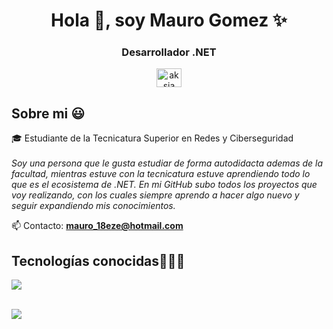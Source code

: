 <h1 align="center">Hola 👋, soy Mauro Gomez ✨ </h1> 
<h3 align="center">Desarrollador .NET</h3>
<p align="center">
<a href="https://www.linkedin.com/in/maurogomezz/" target="_blank"><img align="center" src="https://cdn.jsdelivr.net/npm/simple-icons@3.0.1/icons/linkedin.svg" alt="aksia" height="30" width="40" /></a>
</p>
<h2>Sobre mi 😃</h2>

<p align="left">
🎓 Estudiante de la Tecnicatura Superior en Redes y Ciberseguridad <br><br>
<em>
Soy una persona que le gusta estudiar de forma autodidacta ademas de la facultad, mientras estuve con la tecnicatura estuve aprendiendo todo lo que es el ecosistema de .NET. En mi GitHub subo todos los proyectos que voy realizando, con los cuales siempre aprendo a hacer algo nuevo y seguir expandiendo mis conocimientos.
</em>
  
📫 Contacto: **mauro_18eze@hotmail.com**
  </p>
  
<h2 >Tecnologías conocidas👨🏻‍💻</h2>

<p align="left" >
  <a href="https://skillicons.dev" width="max-content">
    <img src="https://skillicons.dev/icons?i=cs,dotnet,css,html,js,php,mysql,git,github,docker,postman,vscode,bash,linux&perline=12" />
  </a>
</p>
<br>
<img  align="center"  src="https://github-readme-stats-anuraghazra1.vercel.app/api/top-langs/?username=MauroGomezz&theme=dark&hide_border=false&no-bg=true&no-frame=true&langs_count=10"/>
